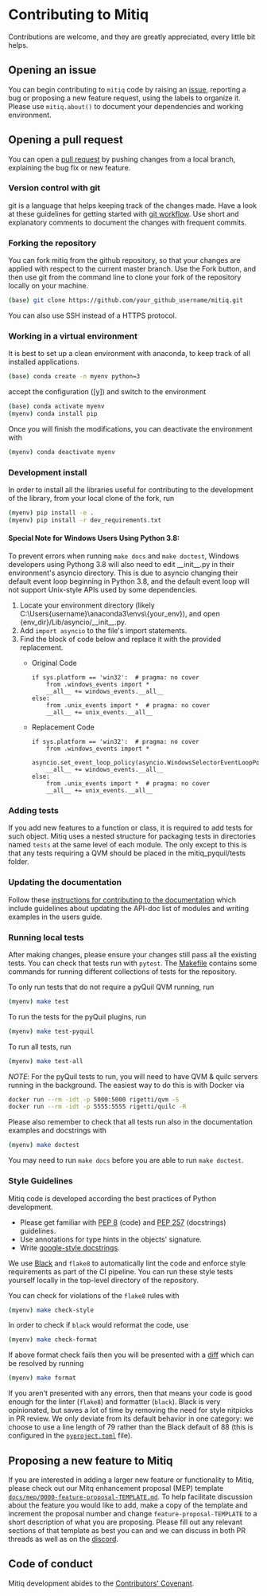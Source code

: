 # Contributing to Mitiq

Contributions are welcome, and they are greatly appreciated, every little bit helps.

## Opening an issue
You can begin contributing to `mitiq` code by raising an
[issue](https://github.com/unitaryfund/mitiq/issues/new), reporting a bug or
proposing a new feature request, using the labels to organize it.
Please use `mitiq.about()` to document your dependencies and working environment.

## Opening a pull request
You can open a [pull request](https://github.com/unitaryfund/mitiq/pulls) by pushing changes from a local branch, explaining the bug fix or new feature.

### Version control with git
git is a language that helps keeping track of the changes made. Have a look at these guidelines for getting started with [git workflow](https://www.asmeurer.com/git-workflow/).
Use short and explanatory comments to document the changes with frequent commits.

### Forking the repository
You can fork mitiq from the github repository, so that your changes are applied with respect to the current master branch. Use the Fork button, and then use git from the command line to clone your fork of the repository locally on your machine.
```bash
(base) git clone https://github.com/your_github_username/mitiq.git
```
You can also use SSH instead of a HTTPS protocol.

### Working in a virtual environment
It is best to set up a clean environment with anaconda, to keep track of all installed applications.
```bash
(base) conda create -n myenv python=3
```
accept the configuration ([y]) and switch to the environment
```bash
(base) conda activate myenv
(myenv) conda install pip
```
Once you will finish the modifications, you can deactivate the environment with
```bash
(myenv) conda deactivate myenv
```

### Development install
In order to install all the libraries useful for contributing to the
development of the library, from your local clone of the fork, run

```bash
(myenv) pip install -e .
(myenv) pip install -r dev_requirements.txt
```

#### Special Note for Windows Users Using Python 3.8:
To prevent errors when running `make docs` and `make doctest`, Windows developers using Pythong 3.8 will also need to edit \_\_init\_\_.py in their environment's asyncio directory.
This is due to asyncio changing their default event loop beginning in Python 3.8, and the default event loop will not support Unix-style APIs used by some dependencies.
1. Locate your environment directory (likely C:\Users\{username}\anaconda3\envs\\{your_env}), and open {env_dir}/Lib/asyncio/\_\_init\_\_.py.
2. Add `import asyncio` to the file's import statements.
3. Find the block of code below and replace it with the provided replacement.
    * Original Code  

          if sys.platform == 'win32':  # pragma: no cover
              from .windows_events import *
              __all__ += windows_events.__all__
          else:
              from .unix_events import *  # pragma: no cover
              __all__ += unix_events.__all__
  
    * Replacement Code  

          if sys.platform == 'win32':  # pragma: no cover
              from .windows_events import *
              asyncio.set_event_loop_policy(asyncio.WindowsSelectorEventLoopPolicy())
              __all__ += windows_events.__all__
          else:
              from .unix_events import *  # pragma: no cover
              __all__ += unix_events.__all__
  

### Adding tests
If you add new features to a function or class, it is required to add tests for such object. Mitiq uses a nested structure for packaging tests in directories named `tests` at the same level of each module.
The only except to this is that any tests requiring a QVM should be placed in the mitiq_pyquil/tests folder.

### Updating the documentation
Follow these [instructions for contributing to the documentation](https://mitiq.readthedocs.io/en/latest/contributing_docs.html) which include guidelines about updating the API-doc list of modules and writing examples in the users guide.

### Running local tests

After making changes, please ensure your changes still pass all the existing tests.
You can check that tests run with `pytest`. The [Makefile][makefile] contains
some commands for running different collections of tests for the repository.

To only run tests that do not require a pyQuil QVM running, run

```bash
(myenv) make test
```

To run the tests for the pyQuil plugins, run

```bash
(myenv) make test-pyquil
```

To run all tests, run

```bash
(myenv) make test-all
```

*NOTE*: For the pyQuil tests to run, you will need to have QVM & quilc servers
running in the background. The easiest way to do this is with Docker via

```bash
docker run --rm -idt -p 5000:5000 rigetti/qvm -S
docker run --rm -idt -p 5555:5555 rigetti/quilc -R
```

Please also remember to check that all tests run also in the documentation examples and
docstrings with

```bash
(myenv) make doctest
```
You may need to run `make docs` before you are able to run `make doctest`. 

### Style Guidelines

Mitiq code is developed according the best practices of Python development.
* Please get familiar with [PEP 8](https://www.python.org/dev/peps/pep-0008/) (code)
  and [PEP 257](https://www.python.org/dev/peps/pep-0257/) (docstrings) guidelines.
* Use annotations for type hints in the objects' signature.
* Write [google-style docstrings](https://google.github.io/styleguide/pyguide.html#doc-function-args).

We use [Black](https://black.readthedocs.io/en/stable/index.html) and `flake8` to automatically
lint the code and enforce style requirements as part of the CI pipeline. You can run these style
tests yourself locally in the top-level directory of
the repository.

You can check for violations of the `flake8` rules with
```bash
(myenv) make check-style
```
In order to check if `black` would reformat the code, use
```bash
(myenv) make check-format
```
If above format check fails then you will be presented with a [diff](https://black.readthedocs.io/en/stable/installation_and_usage.html#command-line-options) which can be resolved by running
```bash
(myenv) make format
```

 If you aren't presented with any errors, then that means your code is good enough
for the linter (`flake8`) and formatter (`black`). Black is very opinionated, but
saves a lot of time by removing the need for style nitpicks in PR review. We only deviate from its
default behavior in one category: we choose to use a line length of 79 rather than the Black
default of 88 (this is configured in the [`pyproject.toml`](https://github.com/unitaryfund/mitiq/blob/master/pyproject.toml) file).

## Proposing a new feature to Mitiq

If you are interested in adding a larger new feature or functionality to Mitiq, please check out our
Mitq enhancement proposal (MEP) template [`docs/mep/0000-feature-proposal-TEMPLATE.md`](https://github.com/unitaryfund/mitiq/blob/master/docs/mep/0000-feature-proposal-TEMPLATE.md). To help facilitate
discussion about the feature you would like to add, make a copy of the template and increment the proposal
number and change `feature-proposal-TEMPLATE` to a short description of what you are proposing.
Please fill out any relevant sections of that template as best you can and we can discuss in
both PR threads as well as on the [discord](http://discord.unitary.fund).

## Code of conduct
Mitiq development abides to the [Contributors' Covenant](https://mitiq.readthedocs.io/en/latest/code_of_conduct.html).

[makefile]: https://github.com/unitaryfund/mitiq/blob/master/Makefile
